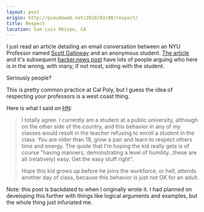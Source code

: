 ```yaml
---
layout: post
origin: http://pseudoweb.net/2010/03/08/respect/
title: Respect
location: San Luis Obispo, CA
---
```


I just read an article detailing an email conversation between an NYU Professor
named [Scott Galloway][0] and an anonymous student. [The article][1] and it's
subsequent [hacker.news post][2] have lots of people arguing who here is in the
wrong, with many, if not most, siding with the student.

Seriously people?

This is pretty common practice at Cal Poly, but I guess the idea of respecting
your professors is a west coast thing.

Here is what I said on [HN][3]:

 > I totally agree. I currently am a student at a public university, although on
 > the other side of the country, and this behavior in any of my classes would
 > result in the teacher refusing to enroll a student in the class. You are older
 > than 18, grow a pair and learn to respect others time and energy. The quote
 > that I'm hoping the kid really gets is of course "having manners, demonstrating
 > a level of humility…these are all (relatively) easy. Get the easy stuff right".
 >
 > Hope this kid grows up before he joins the workforce, or hell, attends another
 > day of class, because this behavior is just not OK for an adult.

Note: this post is backdated to when I originally wrote it. I had planned on
developing this further with things like logical arguments and examples, but
the whole thing just infuriated me.

[0]: http://w4.stern.nyu.edu/faculty/facultyindex.cgi?id=376 "NYU Faculty Page"
[1]: http://gildedlimits.wordpress.com/2010/02/23/nyu-professor-scott-galloway-ouch/ "the blog post in question"
[2]: http://news.ycombinator.com/item?id=1176910 "resulting hacker news post"
[3]: http://news.ycombinator.com/item?id=1177391 "my response"
